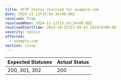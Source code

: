 ```yaml
---
title: HTTP Status resolved for example.com
date: 2024-11-12T15:54:34+00:00Z
resolved: True
resolvedWhen: 2024-11-12T15:54:34+00:00Z
resolvedStartTime: 2024-10-25T21:09:43.191474+00:00
severity: notice
affected:
  - example.com
section: issue
---
```


| Expected Statuses | Actual Status  |
|-------------------|----------------|
| 200, 301, 302 | 200 |
